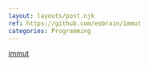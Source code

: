 ```yaml
---
layout: layouts/post.njk
ref: https://github.com/eobrain/immut
categories: Programming
---
```



[immut](https://github.com/eobrain/immut)
